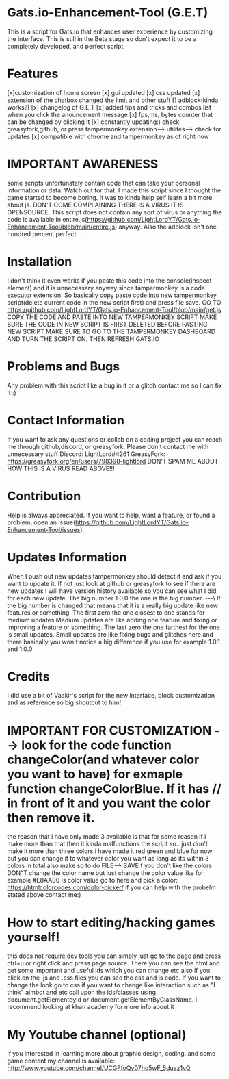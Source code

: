 # Gats.io-Enhancement-Tool (G.E.T)
This is a script for Gats.io that enhances user experience by customizing the interface.
This is still in the Beta stage so don't expect it to be a completely developed, and perfect script.

# Features
  [x]customization of home screen
 [x] gui updated
 [x] css updated
 [x] extension of the chatbox changed the limit and other stuff
 [] adblock(kinda works?)
 [x] changelog of G.E.T
 [x] added tips and tricks and combos list when you click the anouncement message
 [x] fps,ms, bytes counter that can be changed by clicking it
 [x] constantly updating:) check greasyfork,github, or press tampermonkey extension--> utilites--> check for updates
 [x] compatible with chrome and tampermonkey as of right now



# IMPORTANT AWARENESS
some scripts unfortunately contain code that can take your personal information or data. Watch out for that.
I made this script since I thought the game started to become boring.
It was to kinda help self learn a bit more about js. DON'T COME COMPLAINING THERE IS A VIRUS IT IS OPENSOURCE.
This script does not contain any sort of virus or anything the code is available in entire.js(https://github.com/LightLordYT/Gats.io-Enhancement-Tool/blob/main/entire.js) anyway. Also the adblock isn't one hundred percent perfect...

# Installation
I don't think it even works if you paste this code into the console(inspect element) and it is unnecessary anyway since tampermonkey is a code executor extension.
So basically copy paste code into new tampermonkey script(delete current code in the new script first) and press file save.
GO TO https://github.com/LightLordYT/Gats.io-Enhancement-Tool/blob/main/get.js COPY THE CODE AND PASTE INTO NEW TAMPERMONKEY SCRIPT MAKE SURE THE CODE IN NEW SCRIPT IS FIRST DELETED BEFORE PASTING NEW SCRIPT
MAKE SURE TO GO TO THE TAMPERMONKEY DASHBOARD AND TURN THE SCRIPT ON. THEN REFRESH GATS.IO


# Problems and Bugs 
Any problem with this script like a bug in it or a glitch contact me so I can fix it :)


# Contact Information
If you want to ask any questions or collab on a coding project you can reach me through github,discord, or greasyfork. Please don't contact me with unnecessary stuff
Discord: LightLord#4261
GreasyFork: https://greasyfork.org/en/users/798398-lightlord
DON'T SPAM ME ABOUT HOW THIS IS A VIRUS READ ABOVE!!!

# Contribution
Help is always appreciated. If you want to help, want a feature, or found a problem, open an issue(https://github.com/LightLordYT/Gats.io-Enhancement-Tool/issues).


# Updates Information 
When I push out new updates tampermonkey should detect it and ask if you want to update it. If not just look at github or greasyfork to see if there are new updates 
I will have version history available so you can see what I did for each new update. The big number 1.0.0 the one is the big number. ---\\
If the big number is changed that means that it is a really big update like new features or something. The first zero the one closest to one stands for medium updates
Medium updates are like adding one feature and fixing or improving a feature or something. The last zero the one farthest for the one is small updates.
Small updates are like fixing bugs and glitches here and there basically you won't notice a big difference if you use for example 1.0.1 and 1.0.0

# Credits
I did use a bit of Vaakir's script for the new interface, block customization and as reference so big shoutout to him!

# IMPORTANT FOR CUSTOMIZATION --> look for the code function changeColor(and whatever color you want to have) for exmaple function changeColorBlue. If it has  // in front of it and you want the color then remove it.
the reason that i have only made 3 available is that for some reason if i make more than that then it kinda malfunctions the script so.. just don't make it more than three colors
i have made it red green and blue for now but you can change it to whatever color you want as long as its within 3 colors in total also make so to do FILE--> SAVE
f you don't like the colors DON"T change the color name but just change the color value like for example #E8AA00 is color value go to here and pick a color: https://htmlcolorcodes.com/color-picker/
if you can help with the probelm stated above contact me:)

# How to start editing/hacking games yourself!
this does not require dev tools you can simply just go to the page and press ctrl+u or right click and press page source. There you can see the html and get some important and useful ids which you can change etc
also if you click on the .js and .css files you can see the css and js code. If you want to change the look go to css if you want to change like interaction such as "I think" aimbot and etc
call upon the ids/classes using document.getElementbyId or document.getElementByClassName. I recommend looking at khan academy for more info about it

# My Youtube channel (optional)
if you interested in learning more about graphic design, coding, and some game content my channel is available: http://www.youtube.com/channel/UCGFfoQy07ho5wF_5duaz1vQ
